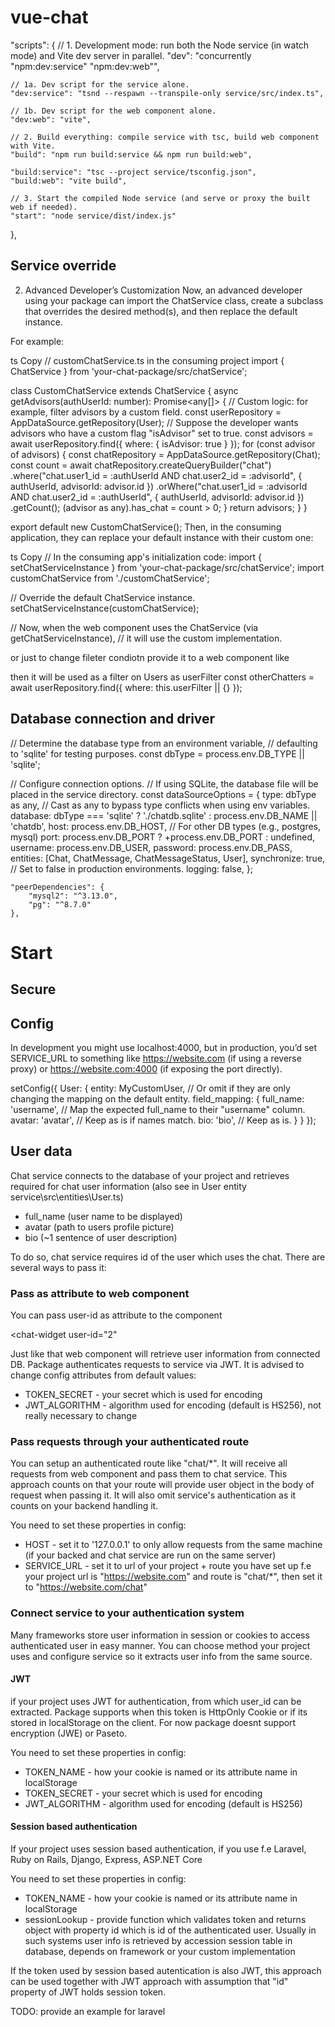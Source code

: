 # vue-chat

  "scripts": {
    // 1. Development mode: run both the Node service (in watch mode) and Vite dev server in parallel.
    "dev": "concurrently \"npm:dev:service\" \"npm:dev:web\"",

    // 1a. Dev script for the service alone.
    "dev:service": "tsnd --respawn --transpile-only service/src/index.ts",

    // 1b. Dev script for the web component alone.
    "dev:web": "vite",

    // 2. Build everything: compile service with tsc, build web component with Vite.
    "build": "npm run build:service && npm run build:web",

    "build:service": "tsc --project service/tsconfig.json",
    "build:web": "vite build",

    // 3. Start the compiled Node service (and serve or proxy the built web if needed).
    "start": "node service/dist/index.js"
  },


  ## Service override 

  2. Advanced Developer’s Customization
Now, an advanced developer using your package can import the ChatService class, create a subclass that overrides the desired method(s), and then replace the default instance.

For example:

ts
Copy
// customChatService.ts in the consuming project
import { ChatService } from 'your-chat-package/src/chatService';

class CustomChatService extends ChatService {
  async getAdvisors(authUserId: number): Promise<any[]> {
    // Custom logic: for example, filter advisors by a custom field.
    const userRepository = AppDataSource.getRepository(User);
    // Suppose the developer wants advisors who have a custom flag "isAdvisor" set to true.
    const advisors = await userRepository.find({ where: { isAdvisor: true } });
    for (const advisor of advisors) {
      const chatRepository = AppDataSource.getRepository(Chat);
      const count = await chatRepository.createQueryBuilder("chat")
        .where("chat.user1_id = :authUserId AND chat.user2_id = :advisorId", { authUserId, advisorId: advisor.id })
        .orWhere("chat.user1_id = :advisorId AND chat.user2_id = :authUserId", { authUserId, advisorId: advisor.id })
        .getCount();
      (advisor as any).has_chat = count > 0;
    }
    return advisors;
  }
}

export default new CustomChatService();
Then, in the consuming application, they can replace your default instance with their custom one:

ts
Copy
// In the consuming app's initialization code:
import { setChatServiceInstance } from 'your-chat-package/src/chatService';
import customChatService from './customChatService';

// Override the default ChatService instance.
setChatServiceInstance(customChatService);

// Now, when the web component uses the ChatService (via getChatServiceInstance),
// it will use the custom implementation.


or just to change fileter condiotn provide it to a web component like 

<chat-widget 
    auth-user='{"id":123,"name":"Alice"}' 
    advisor-filter='{"customProperty": "value"}'>
</chat-widget>

then it will be used as a filter on Users as userFilter
        const otherChatters = await userRepository.find({ where: this.userFilter || {} });    


## Database connection and driver 

// Determine the database type from an environment variable,
// defaulting to 'sqlite' for testing purposes.
const dbType = process.env.DB_TYPE || 'sqlite';

// Configure connection options.
// If using SQLite, the database file will be placed in the service directory.
const dataSourceOptions = {
  type: dbType as any, // Cast as any to bypass type conflicts when using env variables.
  database: dbType === 'sqlite' ? './chatdb.sqlite' : process.env.DB_NAME || 'chatdb',
  host: process.env.DB_HOST,     // For other DB types (e.g., postgres, mysql)
  port: process.env.DB_PORT ? +process.env.DB_PORT : undefined,
  username: process.env.DB_USER,
  password: process.env.DB_PASS,
  entities: [Chat, ChatMessage, ChatMessageStatus, User],
  synchronize: true,  // Set to false in production environments.
  logging: false,
};


    "peerDependencies": {
        "mysql2": "^3.13.0",
        "pg": "^8.7.0"
    },







# Start

## Secure 

## Config 

In development you might use localhost:4000, but in production, you’d set SERVICE_URL to something like https://website.com (if using a reverse proxy) or https://website.com:4000 (if exposing the port directly).

setConfig({
  User: {
    entity: MyCustomUser, // Or omit if they are only changing the mapping on the default entity.
    field_mapping: {
      full_name: 'username', // Map the expected full_name to their "username" column.
      avatar: 'avatar',      // Keep as is if names match.
      bio: 'bio',            // Keep as is.
    }
  }
});


## User data

Chat service connects to the database of your project and retrieves required for chat user information (also see in User entity service\src\entities\User.ts)
- full_name (user name to be displayed)
- avatar (path to users profile picture)
- bio (~1 sentence of user description)

To do so, chat service requires id of the user which uses the chat. 
There are several ways to pass it: 



### Pass as attribute to web component

You can pass user-id as attribute to the component

<chat-widget 
    user-id="2"
</chat-widget>

Just like that web component will retrieve user information from connected DB. 
Package authenticates requests to service via JWT. It is advised to change config attributes from default values: 
- TOKEN_SECRET - your secret which is used for encoding
- JWT_ALGORITHM - algorithm used for encoding (default is HS256), not really necessary to change

### Pass requests through your authenticated route 

You can setup an authenticated route like "chat/*". It will receive all requests from web component and pass them to chat service. This approach counts on that your route will provide user object in the body of request when passing it. It will also omit service's authentication as it counts on your backend handling it. 

You need to set these properties in config:

- HOST - set it to '127.0.0.1' to only allow requests from the same machine (if your backed and chat service are run on the same server)
- SERVICE_URL - set it to url of your project + route you have set up f.e your project url is "https://website.com" and route is "chat/*", then set it to "https://website.com/chat"


### Connect service to your authentication system

Many frameworks store user information in session or cookies to access authenticated user in easy manner. You can choose method your project uses and configure service so it extracts user info from the same source.

#### JWT 
if your project uses JWT for authentication, from which user_id can be extracted. Package supports when this token is HttpOnly Cookie or if its stored in localStorage on the client. For now package doesnt support encryption (JWE) or Paseto. 

You need to set these properties in config:

- TOKEN_NAME - how your cookie is named or its attribute name in localStorage
- TOKEN_SECRET - your secret which is used for encoding
- JWT_ALGORITHM - algorithm used for encoding (default is HS256)

#### Session based authentication
If your project uses session based authentication, if you use f.e Laravel, Ruby on Rails, Django, Express, ASP.NET Core

You need to set these properties in config:

- TOKEN_NAME - how your cookie is named or its attribute name in localStorage
- sessionLookup - provide function which validates token and returns object with property id which is id of the authenticated user. Usually in such systems user info is retrieved by accession session table in database, depends on framework or your custom implementation

If the token used by session based autentication is also JWT, this approach can be used together with JWT approach with assumption that "id" property of JWT holds session token.

TODO: provide an example for laravel 


